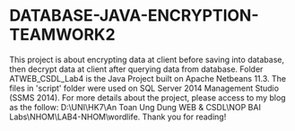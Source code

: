 # DATABASE-JAVA-ENCRYPTION-TEAMWORK2
This project is about encrypting data at client before saving into database,
then decrypt data at client after querying data from database.
Folder ATWEB_CSDL_Lab4 is the Java Project built on Apache Netbeans 11.3.
The files in 'script' folder were used on SQL Server 2014 Management Studio (SSMS 2014).
For more details about the project, please access to my blog as the follow: D:\UNI\HK7\An Toan Ung Dung WEB & CSDL\NOP BAI Labs\NHOM\LAB4-NHOM\wordlife.
Thank you for reading!
